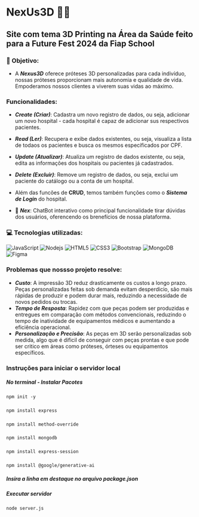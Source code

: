 # NexUs3D 🦾👋
## Site com tema 3D Printing na Área da Saúde feito para a Future Fest 2024 da Fiap School

### 🚀 Objetivo:
* A ***Nexus3D*** oferece próteses 3D personalizadas para cada indivíduo, nossas próteses proporcionam mais autonomia e qualidade de vida. Empoderamos nossos clientes a viverem suas vidas ao máximo.

### Funcionalidades:
* ***Create (Criar)***: Cadastra um novo registro de dados, ou seja, adicionar um novo hospital - cada hospital é capaz de adicionar sus respectivos pacientes.

* ***Read (Ler)***: Recupera e exibe dados existentes, ou seja, visualiza a lista de todaos os pacientes e busca os mesmos específicados por CPF.

* ***Update (Atualizar)***: Atualiza um registro de dados existente, ou seja, edita as informações dos hospitais ou pacientes já cadastrados.

* ***Delete (Excluir)***: Remove um registro de dados, ou seja, exclui um paciente do catálogo ou a conta de um hospital.

* Além das funcões de **CRUD**, temos também funções como o ***Sistema de Login*** do hospital.

* 🤖 ***Nex***: ChatBot interativo como principal funcionalidade tirar dúvidas dos usuários, oferencendo os brenefícios de nossa plataforma.

### 💻 Tecnologias utilizadas:
![JavaScript](https://img.shields.io/badge/-JavaScript-yellow?style=flat-square&logo=javascript)
![Nodejs](https://img.shields.io/badge/-Nodejs-green?style=flat-square&logo=Node.js)
![HTML5](https://img.shields.io/badge/-HTML5-E34F26?style=flat-square&logo=html5&logoColor=white)
![CSS3](https://img.shields.io/badge/-CSS3-1572B6?style=flat-square&logo=css3)
![Bootstrap](https://img.shields.io/badge/-Bootstrap-563D7C?style=flat-square&logo=bootstrap)
![MongoDB](https://img.shields.io/badge/-MongoDB-green?style=flat-square&logo=mongodb)
![Figma](https://img.shields.io/badge/-Figma-1572B6?style=flat-square&logo=figma)

### Problemas que nossso projeto resolve:
* ***Custo***: A impressão 3D reduz drasticamente os custos a longo prazo. Peças personalizadas feitas sob demanda evitam desperdicio, são mais rápidas de produzir e podem durar mais, reduzindo a necessidade de novos pedidos ou trocas.
* ***Tempo de Resposta***: Rapidez com que peças podem ser produzidas e entregues em comparação com métodos convencionais, reduzindo o tempo de inatividade de equipamentos médicos e aumentando a eficiência operacional.
* ***Personalização e Precisão***: As peças em 3D serão personalizadas sob medida, algo que é dificil de conseguir com peças prontas e que pode ser critico em áreas como próteses, órteses ou equipamentos específicos.

### Instruções para iniciar o servidor local
##### No terminal - Instalar Pacotes
	npm init -y
###
	npm install express
###
	npm install method-override
###
	npm install mongodb
###
	npm install express-session
###
	npm install @google/generative-ai
 
##### Insira a linha em destaque no arquivo package.json


##### Executar servidor
    node server.js
